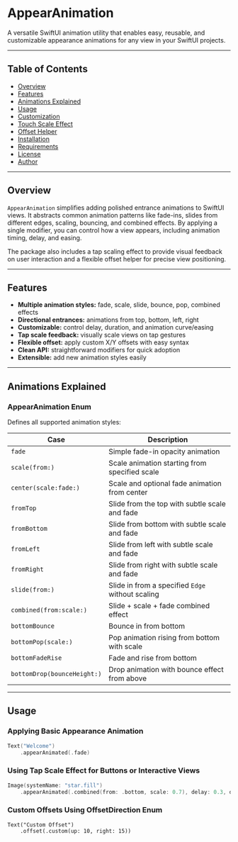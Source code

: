 # AppearAnimation

A versatile SwiftUI animation utility that enables easy, reusable, and customizable appearance animations for any view in your SwiftUI projects.

---

## Table of Contents

- [Overview](#overview)  
- [Features](#features)  
- [Animations Explained](#animations-explained)  
- [Usage](#usage)  
- [Customization](#customization)  
- [Touch Scale Effect](#touch-scale-effect)  
- [Offset Helper](#offset-helper)  
- [Installation](#installation)  
- [Requirements](#requirements)  
- [License](#license)  
- [Author](#author)  

---

## Overview

`AppearAnimation` simplifies adding polished entrance animations to SwiftUI views. It abstracts common animation patterns like fade-ins, slides from different edges, scaling, bouncing, and combined effects. By applying a single modifier, you can control how a view appears, including animation timing, delay, and easing.

The package also includes a tap scaling effect to provide visual feedback on user interaction and a flexible offset helper for precise view positioning.

---

## Features

- **Multiple animation styles:** fade, scale, slide, bounce, pop, combined effects  
- **Directional entrances:** animations from top, bottom, left, right  
- **Customizable:** control delay, duration, and animation curve/easing  
- **Tap scale feedback:** visually scale views on tap gestures  
- **Flexible offset:** apply custom X/Y offsets with easy syntax  
- **Clean API:** straightforward modifiers for quick adoption  
- **Extensible:** add new animation styles easily  

---

## Animations Explained

### AppearAnimation Enum

Defines all supported animation styles:

| Case                    | Description                                                  |
|-------------------------|--------------------------------------------------------------|
| `fade`                  | Simple fade-in opacity animation                             |
| `scale(from:)`          | Scale animation starting from specified scale               |
| `center(scale:fade:)`   | Scale and optional fade animation from center                |
| `fromTop`               | Slide from the top with subtle scale and fade               |
| `fromBottom`            | Slide from bottom with subtle scale and fade                |
| `fromLeft`              | Slide from left with subtle scale and fade                  |
| `fromRight`             | Slide from right with subtle scale and fade                 |
| `slide(from:)`          | Slide in from a specified `Edge` without scaling            |
| `combined(from:scale:)` | Slide + scale + fade combined effect                         |
| `bottomBounce`          | Bounce in from bottom                                        |
| `bottomPop(scale:)`     | Pop animation rising from bottom with scale                  |
| `bottomFadeRise`        | Fade and rise from bottom                                    |
| `bottomDrop(bounceHeight:)` | Drop animation with bounce effect from above              |

---

## Usage

### Applying Basic Appearance Animation

```swift
Text("Welcome")
    .appearAnimated(.fade) 
```
### Using Tap Scale Effect for Buttons or Interactive Views
```swift
Image(systemName: "star.fill")
    .appearAnimated(.combined(from: .bottom, scale: 0.7), delay: 0.3, duration: 0.6, curve: .easeOut)
```

### Custom Offsets Using OffsetDirection Enum
```
Text("Custom Offset")
    .offset(.custom(up: 10, right: 15))
```




